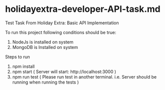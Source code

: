 # holidayextra-developer-API-task.md
Test Task From Holiday Extra: Basic API Implementation

To run this project following conditions should be true:
  
  1. NodeJs is installed on system
  2. MongoDB is Installed on system
  
Steps to run
  
  1.  npm install
  2.  npm start ( Server will start:  http://localhost:3000 )
  3.  npm run test ( Please run test in another terminal. i.e. Server should be running when running the tests )

